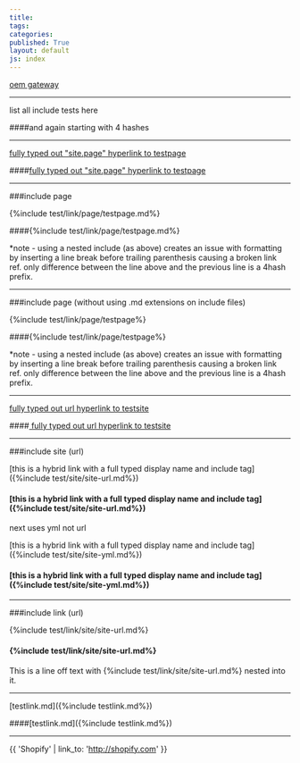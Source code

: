 ```yaml
---
title:
tags: 
categories: 
published: True
layout: default
js: index
---
```


[oem gateway](http://openenergymonitor.org/emon/user/1531#OEMGateway)

---------------------------------------------

list all include tests here

####and again starting with 4 hashes

--------------------------------------------------------


[fully typed out "site.page" hyperlink to testpage ]({{site.page}}test/testpage "This is a test for the link hover over" )

####[fully typed out "site.page" hyperlink to testpage ]({{site.page}}test/testpage "This is a test for the link hover over" )


------------------------------------

###include page 

{%include test/link/page/testpage.md%}

####{%include test/link/page/testpage.md%}

*note - using a nested include (as above) creates an issue with formatting by inserting a line break before trailing parenthesis causing a broken link ref. only difference between the line above and the previous line is a 4hash prefix.

------------------------------------------------------------------------------

###include page (without using .md extensions on include files)

{%include test/link/page/testpage%}

####{%include test/link/page/testpage%}

*note - using a nested include (as above) creates an issue with formatting by inserting a line break before trailing parenthesis causing a broken link ref. only difference between the line above and the previous line is a 4hash prefix.

------------------

[ fully typed out url hyperlink to testsite ](http://jekyllrb.com/ "This is a test for the link hover over" )

####[ fully typed out url hyperlink to testsite ](http://jekyllrb.com/ "This is a test for the link hover over" )

----------------------------

###include site (url)

[this is a hybrid link with a full typed display name and include tag]({%include test/site/site-url.md%})

#### [this is a hybrid link with a full typed display name and include tag]({%include test/site/site-url.md%})

next uses yml not url

[this is a hybrid link with a full typed display name and include tag]({%include test/site/site-yml.md%})

#### [this is a hybrid link with a full typed display name and include tag]({%include test/site/site-yml.md%})

----------------------------

###include link (url)

{%include test/link/site/site-url.md%}

#### {%include test/link/site/site-url.md%}

This is a line off text with {%include test/link/site/site-url.md%} nested into it.

---------------------------------------------

[testlink.md]({%include testlink.md%})

####[testlink.md]({%include testlink.md%})

----------------------------



{{ 'Shopify' | link_to: 'http://shopify.com' }}











